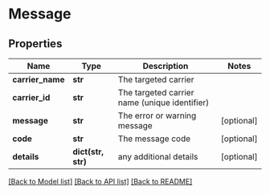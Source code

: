 # Message

## Properties
Name | Type | Description | Notes
------------ | ------------- | ------------- | -------------
**carrier_name** | **str** | The targeted carrier | 
**carrier_id** | **str** | The targeted carrier name (unique identifier) | 
**message** | **str** | The error or warning message | [optional] 
**code** | **str** | The message code | [optional] 
**details** | **dict(str, str)** | any additional details | [optional] 

[[Back to Model list]](../README.md#documentation-for-models) [[Back to API list]](../README.md#documentation-for-api-endpoints) [[Back to README]](../README.md)


